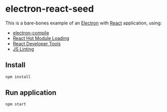 # electron-react-seed

This is a bare-bones example of an [Electron](https://electron.atom.io/) with [React](https://facebook.github.io/react/) application, using:

* [electron-compile](https://github.com/electron/electron-compile)
* [React Hot Module Loading](https://github.com/gaearon/react-hot-loader)
* [React Developer Tools](https://github.com/facebook/react-devtools)
* [JS Linting](https://github.com/babel/babel-eslint)

## Install

```sh
npm install
```

## Run application

```sh
npm start
```
